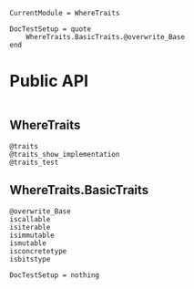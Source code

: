 ```@meta
CurrentModule = WhereTraits

DocTestSetup = quote
    WhereTraits.BasicTraits.@overwrite_Base
end
```

# Public API

```@index
```

## WhereTraits
```@docs
@traits
@traits_show_implementation
@traits_test
```

## WhereTraits.BasicTraits

```@docs
@overwrite_Base
iscallable
isiterable
isimmutable
ismutable
isconcretetype
isbitstype
```


```@meta
DocTestSetup = nothing
```
